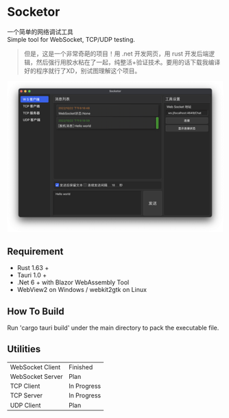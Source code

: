 # Socketor
一个简单的网络调试工具 \
 Simple tool for WebSocket, TCP/UDP testing.

 >但是，这是一个非常奇葩的项目！用 .net 开发网页，用 rust 开发后端逻辑，然后强行用胶水粘在了一起，纯整活+验证技术。要用的话下载我编译好的程序就行了XD，别试图理解这个项目。

![Web Socket Tool Preview](/preview/ws_preview.png)

## Requirement
* Rust 1.63 +
* Tauri 1.0 +
* .Net 6 + with Blazor WebAssembly Tool
* WebView2 on Windows / webkit2gtk on Linux

## How To Build
Run 'cargo tauri build' under the main directory to pack the executable file.

## Utilities
|           |           |
|  ----  | ----  |
| WebSocket Client  | Finished |
| WebSocket Server  | Plan |
| TCP Client|  In Progress |
| TCP Server|  In Progress |
| UDP Client|  Plan |